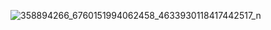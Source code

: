 ![358894266_6760151994062458_4633930118417442517_n](https://github.com/Melqui42/to-do-list-app/assets/123291514/74709e83-8a4b-43ca-8200-e95fbbe3ab83)
